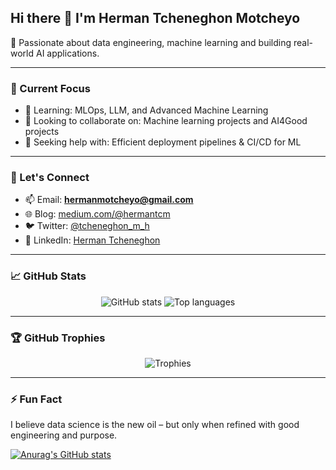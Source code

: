 ## Hi there 👋 I'm Herman Tcheneghon Motcheyo

🎯 Passionate about data engineering, machine learning and building real-world AI applications. 

---

### 🚀 Current Focus
- 🌱 Learning: MLOps, LLM, and Advanced Machine Learning  
- 👯 Looking to collaborate on: Machine learning projects and AI4Good projects  
- 🤔 Seeking help with: Efficient deployment pipelines & CI/CD for ML  

---

### 💬 Let's Connect
- 📫 Email: **hermanmotcheyo@gmail.com**  
- 🌐 Blog: [medium.com/@hermantcm](https://hermanmotcheyo.medium.com/)  
- 🐦 Twitter: [@tcheneghon_m_h](https://twitter.com/tcheneghon_m_h)  
- 💼 LinkedIn: [Herman Tcheneghon](https://www.linkedin.com/in/herman-tcheneghon-motcheyo-8b95a7180/)

---

### 📈 GitHub Stats
<p align="center">
  <img src="https://github-readme-stats.vercel.app/api?username=Herman-Motcheyo&show_icons=true&theme=radical" alt="GitHub stats" />
  <img src="https://github-readme-stats.vercel.app/api/top-langs/?username=Herman-Motcheyo&layout=compact&theme=radical" alt="Top languages" />
</p>

---

### 🏆 GitHub Trophies
<p align="center">
  <img src="https://github-profile-trophy.vercel.app/?username=Herman-Motcheyo&theme=gruvbox" alt="Trophies" />
</p>

---

### ⚡ Fun Fact
I believe data science is the new oil – but only when refined with good engineering and purpose.


[![Anurag's GitHub stats](https://github-readme-stats.vercel.app/api?username=Herman-Motcheyo)](https://github.com/anuraghazra/github-readme-stats)
